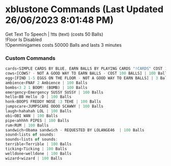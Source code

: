 # xblustone Commands (Last Updated 26/06/2023 8:01:48 PM)
Get Text To Speech | !tts (text) (costs 50 Balls) <br>
!Floor Is Disabled <br>
!Openminigames costs 50000 Balls and lasts 3 minutes <br>
### Custom Commands <br>
```js
cards<SIMPLE CARDS BY BLUE, EARN BALLS BY PLAYING CARDS "!CARDS" COST 100 BALLS TO ENTER] | 100 Balls
cows<[COWS? - NOT A GOOD WAY TO EARN BALLS - COST 100 BALLS] | 100 Balls
egg<[FIND 1-5 EGGS ON THE FLOOR - NOT A GOOD WAY TO EARN BALLS] | 3 Balls
ambience<FNAF 2 Ambience | 100 Balls
bombs<3 2 1 BOOM! (BOMB) | 100 Balls
emergency<Emergency SUSSY SUSSY | 100 Balls
hello<BB Hello :D | 100 Balls
honk<BOOPS FREDDY NOSE :3 TEHE | 100 Balls
jumpscare<JUMPSCARE OOOO SCAWWY | 100 Balls
laugh<hahahah LOL | 100 Balls
obi<OBI WAN | 100 Balls
pipe<ahhhh PIPES | 100 Balls
rum<RUM | 100 Balls
sandwich<Obama sandwich - REQUESTED BY LOLANGE46  | 100 Balls
sound<lists of sounds:
sounds<lists of sounds:
terrible<Terrible | 100 Balls
ticking<Ticking | 100 Balls
welldone<welldone | 100 Balls
wizard<wizard | 100 Balls
